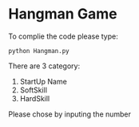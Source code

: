 # Hangman Game

To complie the code please type:

``` 
python Hangman.py
```

There are 3 category:
1. StartUp Name
2. SoftSkill
3. HardSkill

Please chose by inputing the number

